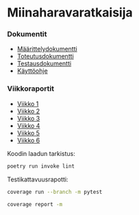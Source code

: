 # Miinaharavaratkaisija

### Dokumentit
* [Määrittelydokumentti](https://github.com/Na-na13/Minesweeper/blob/master/dokumentaatiot/maarittelydokumentti.md)
* [Toteutusdokumentti](https://github.com/Na-na13/Minesweeper/blob/master/dokumentaatiot/toteutusdokumentti.md)
* [Testausdokumentti](https://github.com/Na-na13/Minesweeper/blob/master/dokumentaatiot/testausdokumentti.md)
* [Käyttöohje](https://github.com/Na-na13/Minesweeper/blob/master/dokumentaatiot/kayttoohje.md)

### Viikkoraportit
* [Viikko 1](https://github.com/Na-na13/Minesweeper/blob/master/viikkoraportit/viikko1/raportti1.md)
* [Viikko 2](https://github.com/Na-na13/Minesweeper/blob/master/viikkoraportit/viikko2/raportti2.md)
* [Viikko 3](https://github.com/Na-na13/Minesweeper/blob/master/viikkoraportit/viikko3/raportti3.md)
* [Viikko 4](https://github.com/Na-na13/Minesweeper/blob/master/viikkoraportit/viikko4/raportti4.md)
* [Viikko 5](https://github.com/Na-na13/Minesweeper/blob/master/viikkoraportit/viikko5/raportti5.md)
* [Viikko 6](https://github.com/Na-na13/Minesweeper/blob/master/viikkoraportit/viikko6/raportti6.md)

Koodin laadun tarkistus:
```bash
poetry run invoke lint
```
Testikattavuusrapotti:
```bash
coverage run --branch -m pytest
```
```bash
coverage report -m
```
